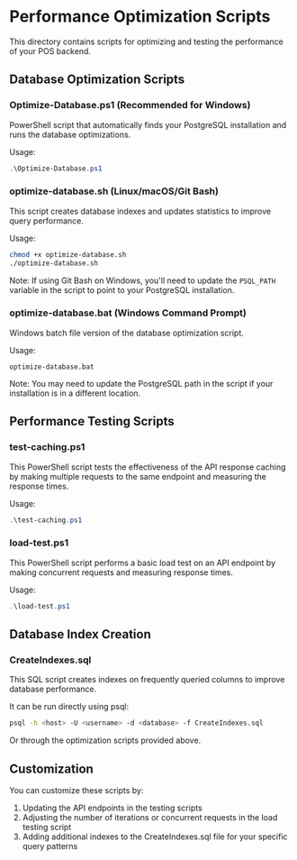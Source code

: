 # Performance Optimization Scripts

This directory contains scripts for optimizing and testing the performance of your POS backend.

## Database Optimization Scripts

### Optimize-Database.ps1 (Recommended for Windows)

PowerShell script that automatically finds your PostgreSQL installation and runs the database optimizations.

Usage:
```powershell
.\Optimize-Database.ps1
```

### optimize-database.sh (Linux/macOS/Git Bash)

This script creates database indexes and updates statistics to improve query performance.

Usage:
```bash
chmod +x optimize-database.sh
./optimize-database.sh
```

Note: If using Git Bash on Windows, you'll need to update the `PSQL_PATH` variable in the script to point to your PostgreSQL installation.

### optimize-database.bat (Windows Command Prompt)

Windows batch file version of the database optimization script.

Usage:
```
optimize-database.bat
```

Note: You may need to update the PostgreSQL path in the script if your installation is in a different location.

## Performance Testing Scripts

### test-caching.ps1

This PowerShell script tests the effectiveness of the API response caching by making multiple requests to the same endpoint and measuring the response times.

Usage:
```powershell
.\test-caching.ps1
```

### load-test.ps1

This PowerShell script performs a basic load test on an API endpoint by making concurrent requests and measuring response times.

Usage:
```powershell
.\load-test.ps1
```

## Database Index Creation

### CreateIndexes.sql

This SQL script creates indexes on frequently queried columns to improve database performance.

It can be run directly using psql:
```bash
psql -h <host> -U <username> -d <database> -f CreateIndexes.sql
```

Or through the optimization scripts provided above.

## Customization

You can customize these scripts by:

1. Updating the API endpoints in the testing scripts
2. Adjusting the number of iterations or concurrent requests in the load testing script
3. Adding additional indexes to the CreateIndexes.sql file for your specific query patterns
